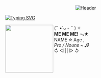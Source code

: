 <p align="center">
<img src="https://64.media.tumblr.com/5403d717d7c14c64c63b2800f460ff05/518f1ae780c738ef-be/s2048x3072/0447d02103f32a215a8ec3332beacb4d9529fec8.pnj" alt="Header">

<a href="https://git.io/typing-svg"><img src="https://readme-typing-svg.demolab.com?font=Exo+2&size=35&duration=1000&pause=1000&color=30E5F7&background=FF93D300&center=true&multiline=true&width=435&height=100&lines=Virtual+singer...;...turned+internet+icon!" alt="Typing SVG" /></a>
</p>

<img align="left" width="150" height="150" src="https://64.media.tumblr.com/979ad5743855849ce15f1fd5c15e5a7c/99b8931e1cf23bb0-f9/s100x200/6d6649fba10a3cdb81158bde24c7b1be0baf9c9d.gifv">
(˵ •̀ ᴗ - ˵ ) ✧ <br> 
<b> ME ME ME!</b> ᯓ★ <br>
NAME ✮ Age , <br> 
<i>Pro / Nouns ~ ♫</i> <br>
↻ ◁ || ▷ ↺
